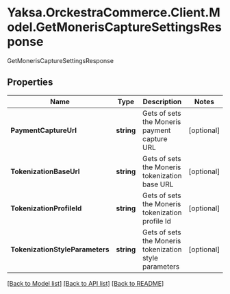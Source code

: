 # Yaksa.OrckestraCommerce.Client.Model.GetMonerisCaptureSettingsResponse
GetMonerisCaptureSettingsResponse

## Properties

Name | Type | Description | Notes
------------ | ------------- | ------------- | -------------
**PaymentCaptureUrl** | **string** | Gets of sets the Moneris payment capture URL | [optional] 
**TokenizationBaseUrl** | **string** | Gets of sets the Moneris tokenization base URL | [optional] 
**TokenizationProfileId** | **string** | Gets of sets the Moneris tokenization profile Id | [optional] 
**TokenizationStyleParameters** | **string** | Gets of sets the Moneris tokenization style parameters | [optional] 

[[Back to Model list]](../README.md#documentation-for-models) [[Back to API list]](../README.md#documentation-for-api-endpoints) [[Back to README]](../README.md)

